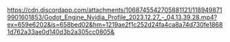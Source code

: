 https://cdn.discordapp.com/attachments/1068745542705881121/1189498719901601853/Godot_Engine_Nvidia_Profile_2023.12.27_-_04.13.39.28.mp4?ex=659e6202&is=658bed02&hm=1219ae2f1c252d24fa4ca8a74d730fe18681d762a33ae0d140d3b2a305cc0805& 
